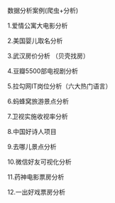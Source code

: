 数据分析案例(爬虫+分析)

1.爱情公寓大电影分析

2.美国婴儿取名分析

3.武汉房价分析 （贝壳找房）

4.豆瓣5500部电视剧分析

5.拉勾网IT岗位分析（六大热门语言）

6.蚂蜂窝旅游景点分析

7.卫视实施收视率分析

8.中国好诗人项目

9.去哪儿景点分析

10.微信好友可视化分析

11.药神电影票房分析

12.一出好戏票房分析


